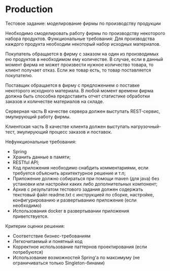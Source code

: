 # **Production**
Тестовое задание: моделирование фирмы по производству продукции

Необходимо смоделировать работу фирмы по производству некоторого набора продуктов.
Функциональные требования:
Для производства каждого продукта необходим некоторый набор исходных материалов.

Покупатель обращается в фирму с заказом на один из производимых ею продуктов в необходимом ему количестве.
В случае, если в данный момент фирма не может произвести нужное количество товара, то клиент получает отказ.
Если же товар есть, то товар поставляется покупателю.

Поставщик обращается в фирму с предложением о поставке некоторого исходного материала. В любой момент времени фирма
должна быть способна предоставить отчет статистике обработки заказов и количестве материалов на складе.

Серверная часть
В качестве сервера должен выступать REST-сервис, эмулирующий работу фирмы.

Клиентская часть
В качестве клиента должен выступать нагрузочный-тест, эмулирующий процесс заказов и поставок.

Нефункциональные требования:

-	Spring
-	Хранить данные в памяти;
-	RESTful API;
-	Код приложения необходимо снабдить комментариями, если требуется объяснить архитектурное решение и т.п;
-	Приложение должно собираться при помощи maven (для java) без установки или настройки
каких либо дополнительных компонент;
-	Архив с результатом тестового задания должен содержать текстовый файл readme.txt
с инструкцией по сборке, настройке, конфигурированию и развертыванию приложение (если необходимо)
-	Использования docker в развертывании приложения приветствуется.


Критерии оценки решения:
-	Соответствие бизнес-требованиям
-	Легкочитаемый и понятный код
-	Корректное использование паттернов проектирования (если потребуются)
-	Использование возможностей Spring'a по максимуму (не ограничиваться только Singleton-бинами)